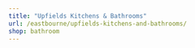 ```yaml
---
title: "Upfields Kitchens & Bathrooms"
url: /eastbourne/upfields-kitchens-and-bathrooms/
shop: bathroom
---
```

